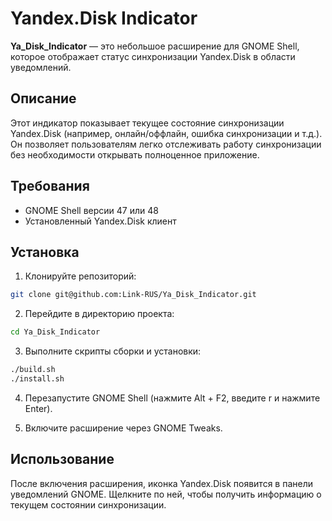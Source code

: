# Yandex.Disk Indicator

**Ya_Disk_Indicator** — это небольшое расширение для GNOME Shell, которое отображает статус синхронизации Yandex.Disk в области уведомлений.

## Описание

Этот индикатор показывает текущее состояние синхронизации Yandex.Disk (например, онлайн/оффлайн, ошибка синхронизации и т.д.). Он позволяет пользователям легко отслеживать работу синхронизации без необходимости открывать полноценное приложение.

## Требования

- GNOME Shell версии 47 или 48
- Установленный Yandex.Disk клиент

## Установка

1. Клонируйте репозиторий:
```bash
git clone git@github.com:Link-RUS/Ya_Disk_Indicator.git
```

2. Перейдите в директорию проекта:
```bash
cd Ya_Disk_Indicator
```

3. Выполните скрипты сборки и установки:
```bash
./build.sh
./install.sh
```

4. Перезапустите GNOME Shell (нажмите Alt + F2, введите r и нажмите Enter).

5. Включите расширение через GNOME Tweaks.

## Использование

После включения расширения, иконка Yandex.Disk появится в панели уведомлений GNOME. Щелкните по ней, чтобы получить информацию о текущем состоянии синхронизации.
